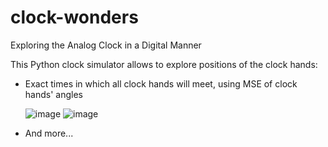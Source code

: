 # clock-wonders
Exploring the Analog Clock in a Digital Manner

This Python clock simulator allows to explore positions of the clock hands:

- Exact times in which all clock hands will meet, using MSE of clock hands' angles
  
  ![image](https://github.com/user-attachments/assets/7404e460-8c83-4304-b6af-004ba420dde4)
  ![image](https://github.com/user-attachments/assets/85d2e79a-cf6e-4559-90eb-68bc39b88646)
  
- And more...
